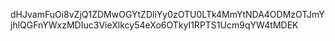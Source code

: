 dHJvamFuOi8vZjQ1ZDMwOGYtZDliYy0zOTU0LTk4MmYtNDA4ODMzOTJmYjhlQGFnYWxzMDIuc3VieXlkcy54eXo6OTkyI1RPTS1Ucm9qYW4tMDEK
